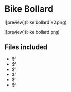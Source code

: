 ﻿# Bike Bollard

![preview](bike bollard V2.png)

![preview](bike bollard.png)

## Files included

- $f
- $f
- $f
- $f
- $f
- $f

